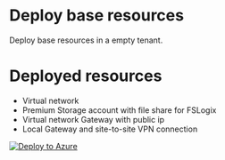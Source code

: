 # Deploy base resources
Deploy base resources in a empty tenant.

# Deployed resources
  - Virtual network
  - Premium Storage account with file share for FSLogix
  - Virtual network Gateway with public ip
  - Local Gateway and site-to-site VPN connection

[![Deploy to Azure](https://aka.ms/deploytoazurebutton)](https://portal.azure.com/#create/Microsoft.Template/uri/https%3A%2F%2Fraw.githubusercontent.com%2FBJD1997%2FDeployAzureNetworkWithGatewayandStorage%2Fmain%2FmainTemplate.json)
